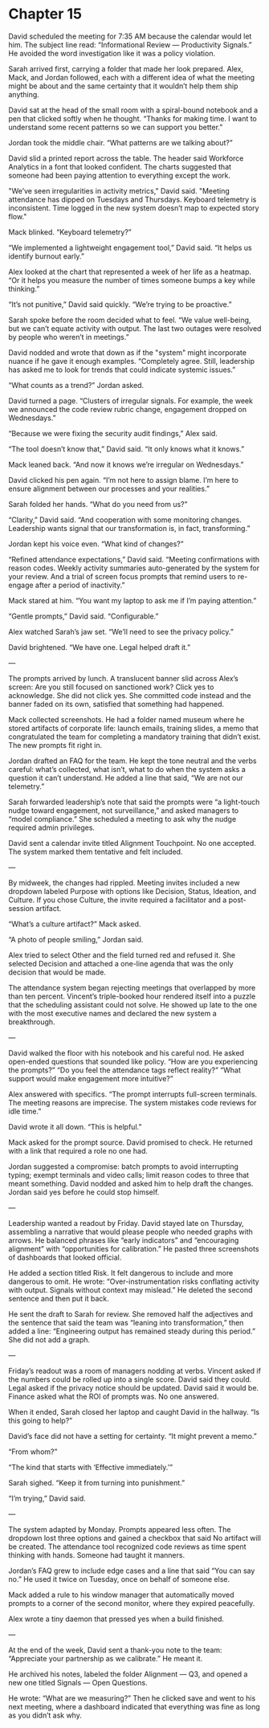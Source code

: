 # Chapter 15

David scheduled the meeting for 7:35 AM because the calendar would let him. The subject line read: “Informational Review — Productivity Signals.” He avoided the word investigation like it was a policy violation.

Sarah arrived first, carrying a folder that made her look prepared. Alex, Mack, and Jordan followed, each with a different idea of what the meeting might be about and the same certainty that it wouldn’t help them ship anything.

David sat at the head of the small room with a spiral-bound notebook and a pen that clicked softly when he thought. “Thanks for making time. I want to understand some recent patterns so we can support you better.”

Jordan took the middle chair. “What patterns are we talking about?”

David slid a printed report across the table. The header said Workforce Analytics in a font that looked confident. The charts suggested that someone had been paying attention to everything except the work.

"We’ve seen irregularities in activity metrics," David said. "Meeting attendance has dipped on Tuesdays and Thursdays. Keyboard telemetry is inconsistent. Time logged in the new system doesn’t map to expected story flow."

Mack blinked. “Keyboard telemetry?”

“We implemented a lightweight engagement tool,” David said. “It helps us identify burnout early.”

Alex looked at the chart that represented a week of her life as a heatmap. “Or it helps you measure the number of times someone bumps a key while thinking.”

“It’s not punitive,” David said quickly. “We’re trying to be proactive.”

Sarah spoke before the room decided what to feel. “We value well-being, but we can’t equate activity with output. The last two outages were resolved by people who weren’t in meetings.”

David nodded and wrote that down as if the "system" might incorporate nuance if he gave it enough examples. “Completely agree. Still, leadership has asked me to look for trends that could indicate systemic issues.”

“What counts as a trend?” Jordan asked.

David turned a page. “Clusters of irregular signals. For example, the week we announced the code review rubric change, engagement dropped on Wednesdays.”

“Because we were fixing the security audit findings,” Alex said.

“The tool doesn’t know that,” David said. “It only knows what it knows.”

Mack leaned back. “And now it knows we’re irregular on Wednesdays.”

David clicked his pen again. “I’m not here to assign blame. I’m here to ensure alignment between our processes and your realities.”

Sarah folded her hands. “What do you need from us?”

“Clarity,” David said. “And cooperation with some monitoring changes. Leadership wants signal that our transformation is, in fact, transforming.”

Jordan kept his voice even. “What kind of changes?”

“Refined attendance expectations,” David said. “Meeting confirmations with reason codes. Weekly activity summaries auto-generated by the system for your review. And a trial of screen focus prompts that remind users to re-engage after a period of inactivity.”

Mack stared at him. “You want my laptop to ask me if I’m paying attention.”

“Gentle prompts,” David said. “Configurable.”

Alex watched Sarah’s jaw set. “We’ll need to see the privacy policy.”

David brightened. “We have one. Legal helped draft it.”

—

The prompts arrived by lunch. A translucent banner slid across Alex’s screen: Are you still focused on sanctioned work? Click yes to acknowledge. She did not click yes. She committed code instead and the banner faded on its own, satisfied that something had happened.

Mack collected screenshots. He had a folder named museum where he stored artifacts of corporate life: launch emails, training slides, a memo that congratulated the team for completing a mandatory training that didn’t exist. The new prompts fit right in.

Jordan drafted an FAQ for the team. He kept the tone neutral and the verbs careful: what’s collected, what isn’t, what to do when the system asks a question it can’t understand. He added a line that said, “We are not our telemetry.”

Sarah forwarded leadership’s note that said the prompts were “a light-touch nudge toward engagement, not surveillance,” and asked managers to “model compliance.” She scheduled a meeting to ask why the nudge required admin privileges.

David sent a calendar invite titled Alignment Touchpoint. No one accepted. The system marked them tentative and felt included.

—

By midweek, the changes had rippled. Meeting invites included a new dropdown labeled Purpose with options like Decision, Status, Ideation, and Culture. If you chose Culture, the invite required a facilitator and a post-session artifact.

“What’s a culture artifact?” Mack asked.

“A photo of people smiling,” Jordan said.

Alex tried to select Other and the field turned red and refused it. She selected Decision and attached a one-line agenda that was the only decision that would be made.

The attendance system began rejecting meetings that overlapped by more than ten percent. Vincent’s triple-booked hour rendered itself into a puzzle that the scheduling assistant could not solve. He showed up late to the one with the most executive names and declared the new system a breakthrough.

—

David walked the floor with his notebook and his careful nod. He asked open-ended questions that sounded like policy. “How are you experiencing the prompts?” “Do you feel the attendance tags reflect reality?” “What support would make engagement more intuitive?”

Alex answered with specifics. “The prompt interrupts full-screen terminals. The meeting reasons are imprecise. The system mistakes code reviews for idle time.”

David wrote it all down. “This is helpful.”

Mack asked for the prompt source. David promised to check. He returned with a link that required a role no one had.

Jordan suggested a compromise: batch prompts to avoid interrupting typing; exempt terminals and video calls; limit reason codes to three that meant something. David nodded and asked him to help draft the changes. Jordan said yes before he could stop himself.

—

Leadership wanted a readout by Friday. David stayed late on Thursday, assembling a narrative that would please people who needed graphs with arrows. He balanced phrases like “early indicators” and “encouraging alignment” with “opportunities for calibration.” He pasted three screenshots of dashboards that looked official.

He added a section titled Risk. It felt dangerous to include and more dangerous to omit. He wrote: “Over-instrumentation risks conflating activity with output. Signals without context may mislead.” He deleted the second sentence and then put it back.

He sent the draft to Sarah for review. She removed half the adjectives and the sentence that said the team was “leaning into transformation,” then added a line: “Engineering output has remained steady during this period.” She did not add a graph.

—

Friday’s readout was a room of managers nodding at verbs. Vincent asked if the numbers could be rolled up into a single score. David said they could. Legal asked if the privacy notice should be updated. David said it would be. Finance asked what the ROI of prompts was. No one answered.

When it ended, Sarah closed her laptop and caught David in the hallway. “Is this going to help?”

David’s face did not have a setting for certainty. “It might prevent a memo.”

“From whom?”

“The kind that starts with ‘Effective immediately.’”

Sarah sighed. “Keep it from turning into punishment.”

“I’m trying,” David said.

—

The system adapted by Monday. Prompts appeared less often. The dropdown lost three options and gained a checkbox that said No artifact will be created. The attendance tool recognized code reviews as time spent thinking with hands. Someone had taught it manners.

Jordan’s FAQ grew to include edge cases and a line that said “You can say no.” He used it twice on Tuesday, once on behalf of someone else.

Mack added a rule to his window manager that automatically moved prompts to a corner of the second monitor, where they expired peacefully.

Alex wrote a tiny daemon that pressed yes when a build finished.

—

At the end of the week, David sent a thank-you note to the team: “Appreciate your partnership as we calibrate.” He meant it.

He archived his notes, labeled the folder Alignment — Q3, and opened a new one titled Signals — Open Questions.

He wrote: “What are we measuring?” Then he clicked save and went to his next meeting, where a dashboard indicated that everything was fine as long as you didn’t ask why.

